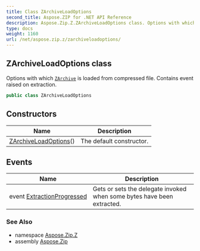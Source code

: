 ```yaml
---
title: Class ZArchiveLoadOptions
second_title: Aspose.ZIP for .NET API Reference
description: Aspose.Zip.Z.ZArchiveLoadOptions class. Options with which ZArchive is loaded from compressed file. Contains event raised on extraction
type: docs
weight: 1160
url: /net/aspose.zip.z/zarchiveloadoptions/
---
```

## ZArchiveLoadOptions class

Options with which [`ZArchive`](../zarchive/) is loaded from compressed file. Contains event raised on extraction.

```csharp
public class ZArchiveLoadOptions
```

## Constructors

| Name | Description |
| --- | --- |
| [ZArchiveLoadOptions](zarchiveloadoptions/)() | The default constructor. |

## Events

| Name | Description |
| --- | --- |
| event [ExtractionProgressed](../../aspose.zip.z/zarchiveloadoptions/extractionprogressed/) | Gets or sets the delegate invoked when some bytes have been extracted. |

### See Also

* namespace [Aspose.Zip.Z](../../aspose.zip.z/)
* assembly [Aspose.Zip](../../)


